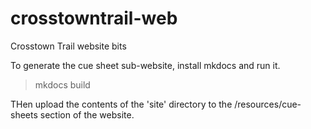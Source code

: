 # crosstowntrail-web
Crosstown Trail website bits


To generate the cue sheet sub-website, install mkdocs and run it.

> mkdocs build

THen upload the contents of the 'site' directory to the /resources/cue-sheets section of the website.

